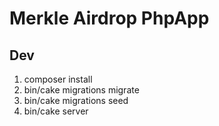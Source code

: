 # Merkle Airdrop PhpApp

## Dev

1. composer install
2. bin/cake migrations migrate
3. bin/cake migrations seed
5. bin/cake server
